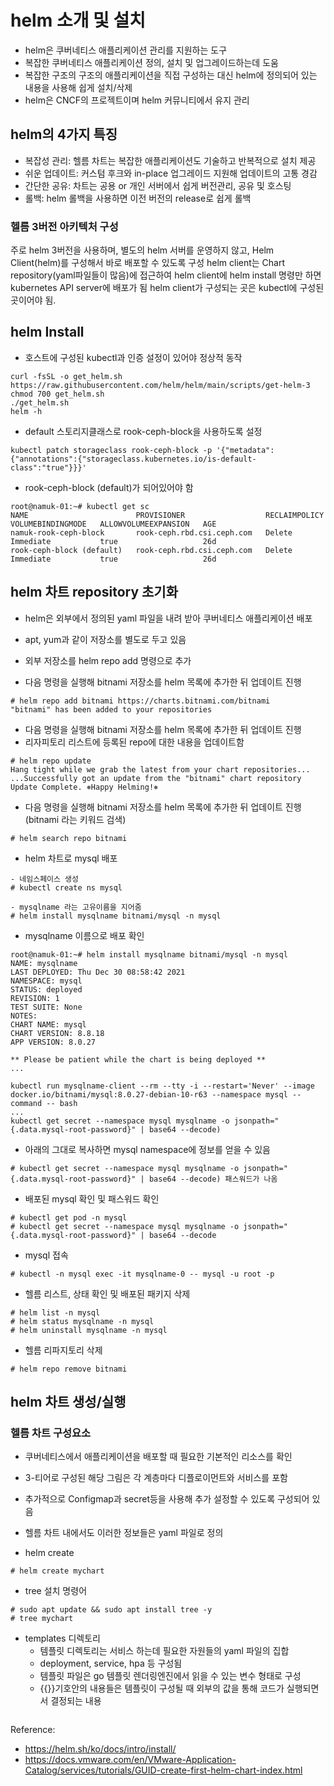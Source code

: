 # helm 소개 및 설치
- helm은 쿠버네티스 애플리케이션 관리를 지원하는 도구
- 복잡한 쿠버네티스 애플리케이션 정의, 설치 및 업그레이드하는데 도움
- 복잡한 구조의 구조의 애플리케이션을 직접 구성하는 대신 helm에 정의되어 있는 내용을 사용해 쉽게 설치/삭제
- helm은 CNCF의 프로젝트이며 helm 커뮤니티에서 유지 관리


## helm의 4가지 특징
- 복잡성 관리: 헬름 차트는 복잡한 애플리케이션도 기술하고 반복적으로 설치 제공
- 쉬운 업데이트: 커스텀 후크와 in-place 업그레이드 지원해 업데이트의 고통 경감
- 간단한 공유: 차트는 공용 or 개인 서버에서 쉽게 버전관리, 공유 및 호스팅
- 롤백: helm 롤백을 사용하면 이전 버전의 release로 쉽게 롤백

### 헬름 3버전 아키텍처 구성
주로 helm 3버전을 사용하며, 별도의 helm 서버를 운영하지 않고, Helm Client(helm)를 구성해서 바로 배포할 수 있도록 구성
helm client는 Chart repository(yaml파일들이 많음)에 접근하여 helm client에 helm install 명령만 하면 kubernetes API server에 배포가 됨
helm client가 구성되는 곳은 kubectl에 구성된 곳이어야 됨.

## helm Install
- 호스트에 구성된 kubectl과 인증 설정이 있어야 정상적 동작

```
curl -fsSL -o get_helm.sh https://raw.githubusercontent.com/helm/helm/main/scripts/get-helm-3
chmod 700 get_helm.sh
./get_helm.sh
helm -h
```

- default 스토리지클래스로 rook-ceph-block을 사용하도록 설정
```
kubectl patch storageclass rook-ceph-block -p '{"metadata": {"annotations":{"storageclass.kubernetes.io/is-default-class":"true"}}}'
```

- rook-ceph-block (default)가 되어있어야 함
```
root@namuk-01:~# kubectl get sc
NAME                        PROVISIONER                  RECLAIMPOLICY   VOLUMEBINDINGMODE   ALLOWVOLUMEEXPANSION   AGE
namuk-rook-ceph-block       rook-ceph.rbd.csi.ceph.com   Delete          Immediate           true                   26d
rook-ceph-block (default)   rook-ceph.rbd.csi.ceph.com   Delete          Immediate           true                   26d
```

## helm 차트 repository 초기화
- helm은 외부에서 정의된 yaml 파일을 내려 받아 쿠버네티스 애플리케이션 배포
- apt, yum과 같이 저장소를 별도로 두고 있음
- 외부 저장소를 helm repo add 명령으로 추가

- 다음 명령을 실행해 bitnami 저장소를 helm 목록에 추가한 뒤 업데이트 진행
```
# helm repo add bitnami https://charts.bitnami.com/bitnami
"bitnami" has been added to your repositories
```

- 다음 명령을 실행해 bitnami 저장소를 helm 목록에 추가한 뒤 업데이트 진행
- 리자피토리 리스트에 등록된 repo에 대한 내용을 업데이트함
```
# helm repo update
Hang tight while we grab the latest from your chart repositories...
...Successfully got an update from the "bitnami" chart repository
Update Complete. ⎈Happy Helming!⎈
```

- 다음 명령을 실행해 bitnami 저장소를 helm 목록에 추가한 뒤 업데이트 진행(bitnami 라는 키워드 검색)
```
# helm search repo bitnami 
```

- helm 차트로 mysql 배포
```
- 네임스페이스 생성
# kubectl create ns mysql  

- mysqlname 라는 고유이름을 지어줌
# helm install mysqlname bitnami/mysql -n mysql
```

- mysqlname 이름으로 배포 확인
```
root@namuk-01:~# helm install mysqlname bitnami/mysql -n mysql
NAME: mysqlname
LAST DEPLOYED: Thu Dec 30 08:58:42 2021
NAMESPACE: mysql
STATUS: deployed
REVISION: 1
TEST SUITE: None
NOTES:
CHART NAME: mysql
CHART VERSION: 8.8.18
APP VERSION: 8.0.27

** Please be patient while the chart is being deployed **
...

kubectl run mysqlname-client --rm --tty -i --restart='Never' --image  docker.io/bitnami/mysql:8.0.27-debian-10-r63 --namespace mysql --command -- bash
...
kubectl get secret --namespace mysql mysqlname -o jsonpath="{.data.mysql-root-password}" | base64 --decode)
```

- 아래의 그대로 복사하면 mysql namespace에 정보를 얻을 수 있음 
```
# kubectl get secret --namespace mysql mysqlname -o jsonpath="{.data.mysql-root-password}" | base64 --decode) 패스워드가 나옴

```

- 배포된 mysql 확인 및 패스워드 확인
```
# kubectl get pod -n mysql
# kubectl get secret --namespace mysql mysqlname -o jsonpath="{.data.mysql-root-password}" | base64 --decode
```

- mysql 접속
```
# kubectl -n mysql exec -it mysqlname-0 -- mysql -u root -p
```

- 헬름 리스트, 상태 확인 및 배포된 패키지 삭제
```
# helm list -n mysql
# helm status mysqlname -n mysql
# helm uninstall mysqlname -n mysql
```

- 헬름 리파지토리 삭제
```
# helm repo remove bitnami
```

## helm 차트 생성/실행

### 헬름 차트 구성요소
- 쿠버네티스에서 애플리케이션을 배포할 때 필요한 기본적인 리소스를 확인
- 3-티어로 구성된 해당 그림은 각 계층마다 디플로이먼트와 서비스를 포함
- 추가적으로 Configmap과 secret등을 사용해 추가 설정할 수 있도록 구성되어 있음
- 헬름 차트 내에서도 이러한 정보들은 yaml 파일로 정의

- helm create
```
# helm create mychart
```

- tree 설치 명령어
```
# sudo apt update && sudo apt install tree -y
# tree mychart
```

- templates 디렉토리
   - 템플릿 디렉토리는 서비스 하는데 필요한 자원들의 yaml 파일의 집합
   - deployment, service, hpa 등 구성됨
   - 템플릿 파일은 go 템플릿 렌더링엔진에서 읽을 수 있는 변수 형태로 구성
   - {{}}기호안의 내용들은 템플릿이 구성될 때 외부의 값을 통해 코드가 실행되면서 결정되는 내용

```

```





Reference:
- https://helm.sh/ko/docs/intro/install/
- https://docs.vmware.com/en/VMware-Application-Catalog/services/tutorials/GUID-create-first-helm-chart-index.html
